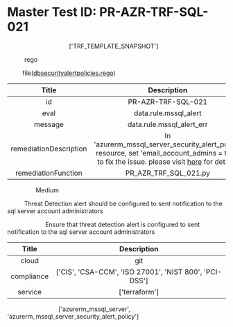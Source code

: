 



# Master Test ID: PR-AZR-TRF-SQL-021


***<font color="white">Master Snapshot Id:</font>*** ['TRF_TEMPLATE_SNAPSHOT']

***<font color="white">type:</font>*** rego

***<font color="white">rule:</font>*** file([dbsecurityalertpolicies.rego])  
  
  
  
  

|Title|Description|
| :---: | :---: |
|id|PR-AZR-TRF-SQL-021|
|eval|data.rule.mssql_alert|
|message|data.rule.mssql_alert_err|
|remediationDescription|In 'azurerm_mssql_server_security_alert_policy' resource, set 'email_account_admins = true' to fix the issue. please visit <a href='https://registry.terraform.io/providers/hashicorp/azurerm/latest/docs/resources/mssql_server_security_alert_policy#email_account_admins' target='_blank'>here</a> for details.|
|remediationFunction|PR_AZR_TRF_SQL_021.py|


***<font color="white">Severity:</font>*** Medium

***<font color="white">Title:</font>*** Threat Detection alert should be configured to sent notification to the sql server account administrators

***<font color="white">Description:</font>*** Ensure that threat detection alert is configured to sent notification to the sql server account administrators  
  
  

|Title|Description|
| :---: | :---: |
|cloud|git|
|compliance|['CIS', 'CSA-CCM', 'ISO 27001', 'NIST 800', 'PCI-DSS']|
|service|['terraform']|


***<font color="white">Resource Types:</font>*** ['azurerm_mssql_server', 'azurerm_mssql_server_security_alert_policy']


[dbsecurityalertpolicies.rego]: https://github.com/prancer-io/prancer-compliance-test/tree/master/azure/terraform/dbsecurityalertpolicies.rego

